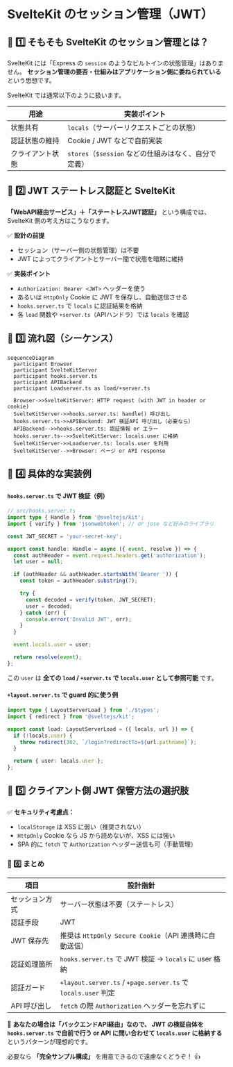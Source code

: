 # SvelteKit のセッション管理（JWT）

## 🔹 1️⃣ そもそも SvelteKit のセッション管理とは？

SvelteKit には「Express の `session` のようなビルトインの状態管理」はありません。
**セッション管理の要否・仕組みはアプリケーション側に委ねられている** という思想です。

SvelteKit では通常以下のように扱います。

| 用途       | 実装ポイント                               |
| -------- | ------------------------------------ |
| 状態共有     | `locals`（サーバーリクエストごとの状態）             |
| 認証状態の維持  | Cookie / JWT などで自前実装                 |
| クライアント状態 | `stores`（`$session` などの仕組みはなく、自分で定義） |


## 🔹 2️⃣ JWT ステートレス認証と SvelteKit

**「WebAPI経由サービス」＋「ステートレスJWT認証」** という構成では、SvelteKit 側の考え方はこうなります。

✅ **設計の前提**

* セッション（サーバー側の状態管理）は不要
* JWT によってクライアントとサーバー間で状態を暗黙に維持

✅ **実装ポイント**

* `Authorization: Bearer <JWT>` ヘッダーを使う
* あるいは `HttpOnly` Cookie に JWT を保存し、自動送信させる
* `hooks.server.ts` で `locals` に認証結果を格納
* 各 `load` 関数や `+server.ts`（APIハンドラ）では `locals` を確認


## 🔹 3️⃣ 流れ図（シーケンス）

```mermaid
sequenceDiagram
  participant Browser
  participant SvelteKitServer
  participant hooks.server.ts
  participant APIBackend
  participant Loadserver.ts as load/+server.ts

  Browser->>SvelteKitServer: HTTP request (with JWT in header or cookie)
  SvelteKitServer->>hooks.server.ts: handle() 呼び出し
  hooks.server.ts->>APIBackend: JWT 検証API 呼び出し（必要なら）
  APIBackend-->>hooks.server.ts: 認証情報 or エラー
  hooks.server.ts-->>SvelteKitServer: locals.user に格納
  SvelteKitServer->>Loadserver.ts: locals.user を利用
  SvelteKitServer-->>Browser: ページ or API response
```


## 🔹 4️⃣ 具体的な実装例

#### `hooks.server.ts` で JWT 検証（例）

```ts
// src/hooks.server.ts
import type { Handle } from '@sveltejs/kit';
import { verify } from 'jsonwebtoken'; // or jose など好みのライブラリ

const JWT_SECRET = 'your-secret-key';

export const handle: Handle = async ({ event, resolve }) => {
  const authHeader = event.request.headers.get('authorization');
  let user = null;

  if (authHeader && authHeader.startsWith('Bearer ')) {
    const token = authHeader.substring(7);

    try {
      const decoded = verify(token, JWT_SECRET);
      user = decoded;
    } catch (err) {
      console.error('Invalid JWT', err);
    }
  }

  event.locals.user = user;

  return resolve(event);
};
```

この `user` は **全ての `load` / `+server.ts` で `locals.user` として参照可能** です。


#### `+layout.server.ts` で guard 的に使う例

```ts
import type { LayoutServerLoad } from './$types';
import { redirect } from '@sveltejs/kit';

export const load: LayoutServerLoad = ({ locals, url }) => {
  if (!locals.user) {
    throw redirect(302, `/login?redirectTo=${url.pathname}`);
  }

  return { user: locals.user };
};
```


## 🔹 5️⃣ クライアント側 JWT 保管方法の選択肢

✅ **セキュリティ考慮点：**

* `localStorage` は XSS に弱い（推奨されない）
* `HttpOnly` Cookie なら JS から読めないが、XSS には強い
* SPA 的に `fetch` で `Authorization` ヘッダー送信も可（手動管理）


### 🔹 6️⃣ まとめ

| 項目       | 設計指針                                                       |
| -------- | ---------------------------------------------------------- |
| セッション方式  | サーバー状態は不要（ステートレス）                                          |
| 認証手段     | JWT                                                        |
| JWT 保存先  | 推奨は `HttpOnly Secure Cookie`（API 連携時に自動送信）                 |
| 認証処理箇所   | `hooks.server.ts` で JWT 検証 → `locals` に user 格納            |
| 認証ガード    | `+layout.server.ts` / `+page.server.ts` で `locals.user` 判定 |
| API 呼び出し | `fetch` の際 `Authorization` ヘッダーを忘れずに                       |


📝 **あなたの場合は「バックエンドAPI経由」なので、
JWT の検証自体を `hooks.server.ts` で自前で行う or API に問い合わせて `locals.user` に格納する**
というパターンが理想的です。

必要なら **「完全サンプル構成」** を用意できるので遠慮なくどうぞ！ 👍
